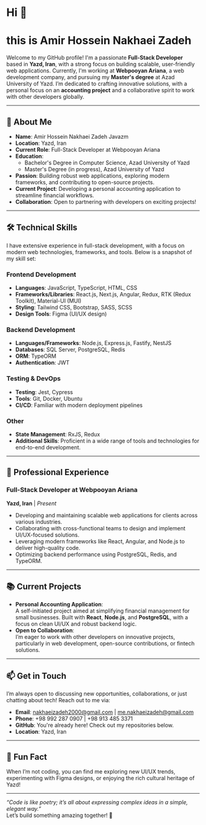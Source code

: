 # Hi 👋 
# this is Amir Hossein Nakhaei Zadeh

Welcome to my GitHub profile! I'm a passionate **Full-Stack Developer** based in **Yazd, Iran**, with a strong focus on building scalable, user-friendly web applications. Currently, I'm working at **Webpooyan Ariana**, a web development company, and pursuing my **Master's degree** at Azad University of Yazd. I’m dedicated to crafting innovative solutions, with a personal focus on an **accounting project** and a collaborative spirit to work with other developers globally.

---

## 🚀 About Me

- **Name**: Amir Hossein Nakhaei Zadeh Javazm  
- **Location**: Yazd, Iran  
- **Current Role**: Full-Stack Developer at Webpooyan Ariana  
- **Education**:  
  - Bachelor's Degree in Computer Science, Azad University of Yazd  
  - Master's Degree (in progress), Azad University of Yazd  
- **Passion**: Building robust web applications, exploring modern frameworks, and contributing to open-source projects.  
- **Current Project**: Developing a personal accounting application to streamline financial workflows.  
- **Collaboration**: Open to partnering with developers on exciting projects!  

---

## 🛠️ Technical Skills

I have extensive experience in full-stack development, with a focus on modern web technologies, frameworks, and tools. Below is a snapshot of my skill set:

### Frontend Development
- **Languages**: JavaScript, TypeScript, HTML, CSS  
- **Frameworks/Libraries**: React.js, Next.js, Angular, Redux, RTK (Redux Toolkit), Material-UI (MUI)  
- **Styling**: Tailwind CSS, Bootstrap, SASS, SCSS  
- **Design Tools**: Figma (UI/UX design)  

### Backend Development
- **Languages/Frameworks**: Node.js, Express.js, Fastify, NestJS  
- **Databases**: SQL Server, PostgreSQL, Redis  
- **ORM**: TypeORM  
- **Authentication**: JWT  

### Testing & DevOps
- **Testing**: Jest, Cypress  
- **Tools**: Git, Docker, Ubuntu  
- **CI/CD**: Familiar with modern deployment pipelines  

### Other
- **State Management**: RxJS, Redux  
- **Additional Skills**: Proficient in a wide range of tools and technologies for end-to-end development.  

---

## 💼 Professional Experience

### Full-Stack Developer at Webpooyan Ariana  
**Yazd, Iran** | *Present*  
- Developing and maintaining scalable web applications for clients across various industries.  
- Collaborating with cross-functional teams to design and implement UI/UX-focused solutions.  
- Leveraging modern frameworks like React, Angular, and Node.js to deliver high-quality code.  
- Optimizing backend performance using PostgreSQL, Redis, and TypeORM.  

---

## 📚 Current Projects

- **Personal Accounting Application**:  
  A self-initiated project aimed at simplifying financial management for small businesses. Built with **React**, **Node.js**, and **PostgreSQL**, with a focus on clean UI/UX and robust backend logic.  
- **Open to Collaboration**:  
  I’m eager to work with other developers on innovative projects, particularly in web development, open-source contributions, or fintech solutions.

---

## 📫 Get in Touch

I’m always open to discussing new opportunities, collaborations, or just chatting about tech! Reach out to me via:

- **Email**: [nakhaeizadeh2000@gmail.com](mailto:nakhaeizadeh2000@gmail.com) | [me.nakhaeizadeh@gmail.com](mailto:me.nakhaeizadeh@gmail.com)  
- **Phone**: +98 992 287 0907 | +98 913 485 3371  
- **GitHub**: You're already here! Check out my repositories below.  
- **Location**: Yazd, Iran  

---

## 🌟 Fun Fact

When I’m not coding, you can find me exploring new UI/UX trends, experimenting with Figma designs, or enjoying the rich cultural heritage of Yazd!  

---

*“Code is like poetry; it’s all about expressing complex ideas in a simple, elegant way.”*  
Let’s build something amazing together! 🚀

